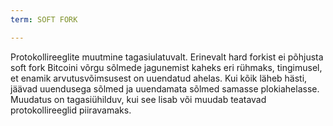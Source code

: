 ```yaml
---
term: SOFT FORK

---
```

Protokollireeglite muutmine tagasiulatuvalt. Erinevalt hard forkist ei põhjusta soft fork Bitcoini võrgu sõlmede jagunemist kaheks eri rühmaks, tingimusel, et enamik arvutusvõimsusest on uuendatud ahelas. Kui kõik läheb hästi, jäävad uuendusega sõlmed ja uuendamata sõlmed samasse plokiahelasse. Muudatus on tagasiühilduv, kui see lisab või muudab teatavad protokollireeglid piiravamaks.